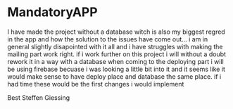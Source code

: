 # MandatoryAPP

I have made the project without a database witch is also my biggest regred in the app and how the solution to the issues have come out...
i am in general slightly disapointed with it all and i have struggles with making the mailing part work right. if i work further on this project i will
without a doubt rework it in a way with a database when coming to the deploying part i will be using firebase becuase i was looking a little bit into
it and it seems like it would make sense to have deploy place and database the same place. if i had time these would be the first changes i would implement


Best Steffen Giessing
